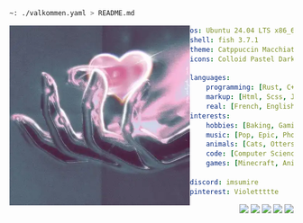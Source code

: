 ```sh
~: ./valkommen.yaml > README.md
```

<img align="left" src="https://raw.githubusercontent.com/ImSumire/ImSumire/main/hand.webp" width="320"/>

```yml
os: Ubuntu 24.04 LTS x86_64
shell: fish 3.7.1
theme: Catppuccin Macchiato Lavender
icons: Colloid Pastel Dark

languages:
    programming: [Rust, C++, Glsl, Python]
    markup: [Html, Scss, Json, Yaml, Toml, LaTeX, Markdown]
    real: [French, English, Swedish]
interests:
    hobbies: [Baking, Gaming, Coding, Biking, Series/Movies]
    music: [Pop, Epic, Phonk, Chill, Breakcore]
    animals: [Cats, Otters, Red Pandas, Foxes, Bears]
    code: [Computer Science, Shaders, Games, Optimizations]
    games: [Minecraft, Animal Crossing, Zelda Breath of the Wild]

discord: imsumire
pinterest: Violettttte
```

<section align="left" style="display:flex;gap:4px">
    &nbsp; &nbsp; &nbsp; &nbsp; &nbsp; &nbsp; &nbsp; &nbsp; &nbsp; &nbsp; &nbsp; &nbsp; &nbsp; &nbsp; &nbsp;
    <img src="https://via.placeholder.com/15/4a2f4a/000000?text=+">
    <img src="https://via.placeholder.com/15/d175a1/000000?text=+">
    <img src="https://via.placeholder.com/15/e5b1ce/000000?text=+">
    <img src="https://via.placeholder.com/15/566574/000000?text=+">
    <img src="https://via.placeholder.com/15/4e5063/000000?text=+">
</section>
